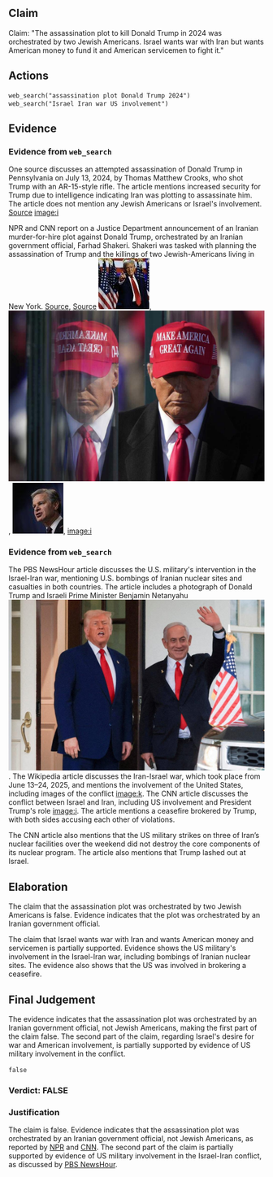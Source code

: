 ## Claim
Claim: "The assassination plot to kill Donald Trump in 2024 was orchestrated by two Jewish Americans. Israel wants war with Iran but wants American money to fund it and American servicemen to fight it."

## Actions
```
web_search("assassination plot Donald Trump 2024")
web_search("Israel Iran war US involvement")
```

## Evidence
### Evidence from `web_search`
One source discusses an attempted assassination of Donald Trump in Pennsylvania on July 13, 2024, by Thomas Matthew Crooks, who shot Trump with an AR-15-style rifle. The article mentions increased security for Trump due to intelligence indicating Iran was plotting to assassinate him. The article does not mention any Jewish Americans or Israel's involvement. [Source](https://en.wikipedia.org/wiki/Attempted_assassination_of_Donald_Trump_in_Pennsylvania) <image:i>

NPR and CNN report on a Justice Department announcement of an Iranian murder-for-hire plot against Donald Trump, orchestrated by an Iranian government official, Farhad Shakeri. Shakeri was tasked with planning the assassination of Trump and the killings of two Jewish-Americans living in New York. [Source](https://www.npr.org/2024/11/08/nx-s1-5184549/iran-donald-trump-murder-for-hire-plot-justice-department), [Source](https://www.cnn.com/2024/11/08/politics/doj-charges-three-iranian-plot-to-kill-donald-trump) ![image 11240](media/2025-08-30_23-43-1756597411-729680.jpg), ![image 11236](media/2025-08-30_23-43-1756597409-087225.jpg), ![image 11241](media/2025-08-30_23-43-1756597412-551296.jpg), <image:i>


### Evidence from `web_search`
The PBS NewsHour article discusses the U.S. military's intervention in the Israel-Iran war, mentioning U.S. bombings of Iranian nuclear sites and casualties in both countries. The article includes a photograph of Donald Trump and Israeli Prime Minister Benjamin Netanyahu ![image 11244](media/2025-08-30_23-43-1756597436-696101.jpg). The Wikipedia article discusses the Iran-Israel war, which took place from June 13–24, 2025, and mentions the involvement of the United States, including images of the conflict <image:k>. The CNN article discusses the conflict between Israel and Iran, including US involvement and President Trump's role <image:i>. The article mentions a ceasefire brokered by Trump, with both sides accusing each other of violations.

The CNN article also mentions that the US military strikes on three of Iran’s nuclear facilities over the weekend did not destroy the core components of its nuclear program. The article also mentions that Trump lashed out at Israel.


## Elaboration
The claim that the assassination plot was orchestrated by two Jewish Americans is false. Evidence indicates that the plot was orchestrated by an Iranian government official.

The claim that Israel wants war with Iran and wants American money and servicemen is partially supported. Evidence shows the US military's involvement in the Israel-Iran war, including bombings of Iranian nuclear sites. The evidence also shows that the US was involved in brokering a ceasefire.


## Final Judgement
The evidence indicates that the assassination plot was orchestrated by an Iranian government official, not Jewish Americans, making the first part of the claim false. The second part of the claim, regarding Israel's desire for war and American involvement, is partially supported by evidence of US military involvement in the conflict.

`false`

### Verdict: FALSE

### Justification
The claim is false. Evidence indicates that the assassination plot was orchestrated by an Iranian government official, not Jewish Americans, as reported by [NPR](https://www.npr.org/2024/11/08/nx-s1-5184549/iran-donald-trump-murder-for-hire-plot-justice-department) and [CNN](https://www.cnn.com/2024/11/08/politics/doj-charges-three-iranian-plot-to-kill-donald-trump). The second part of the claim is partially supported by evidence of US military involvement in the Israel-Iran conflict, as discussed by [PBS NewsHour](https://www.pbs.org/newshour/world/u-s-military-strikes-iranian-nuclear-sites-in-israel-iran-war).

